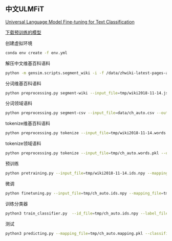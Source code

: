 
## 中文ULMFiT
[Universal Language Model Fine-tuning for Text Classification
](https://arxiv.org/abs/1801.06146)

[下载预训练的模型](https://drive.google.com/open?id=1Z9b1gVqfFjPaEEuU0Y-XfgsnmHr9yB_m)


创建虚拟环境  
```bash
conda env create -f env.yml
```

解压中文维基百科语料
```bash
python -m gensim.scripts.segment_wiki -i -f /data/zhwiki-latest-pages-articles.xml.bz2 -o tmp/wiki2018-11-14.json.gz
```

分词维基百科语料
```bash
python preprocessing.py segment-wiki --input_file=tmp/wiki2018-11-14.json.gz --output_file=tmp/wiki2018-11-14.words.pkl
```

分词领域语料
```bash
python preprocessing.py segment-csv --input_file=data/ch_auto.csv --output_file=tmp/ch_auto.words.pkl --label_file=tmp/ch_auto.labels.npy
```

tokenize维基百科语料
```bash
python preprocessing.py tokenize --input_file=tmp/wiki2018-11-14.words.pkl --output_file=tmp/wiki2018-11-14.ids.npy --mapping_file=tmp/wiki2018-11-14.mapping.pkl
```

tokenize领域语料
```bash
python preprocessing.py tokenize --input_file=tmp/ch_auto.words.pkl --output_file=tmp/ch_auto.ids.npy --mapping_file=tmp/ch_auto.mapping.pkl
```

预训练
```bash
python pretraining.py --input_file=tmp/wiki2018-11-14.ids.npy --mapping_file=tmp/wiki2018-11-14.mapping.pkl --dir_path=tmp
```

微调
```bash
python finetuning.py --input_file=tmp/ch_auto.ids.npy --mapping_file=tmp/ch_auto.mapping.pkl --pretrain_model_file=tmp/models/wiki2018-11-14.h5 --pretrain_mapping_file=tmp/wiki2018-11-14.mapping.pkl --dir_path=tmp --model_id=ch_auto
```

训练分类器
```bash
python3 train_classifier.py  --id_file=tmp/ch_auto.ids.npy --label_file=tmp/ch_auto.labels.npy --mapping_file=tmp/ch_auto.mapping.pkl  --encoder_file=ch_auto_enc
```

测试
```bash
python3 predicting.py --mapping_file=tmp/ch_auto.mapping.pkl --classifier_filename=tmp/models/classifier_1.h5  
```

